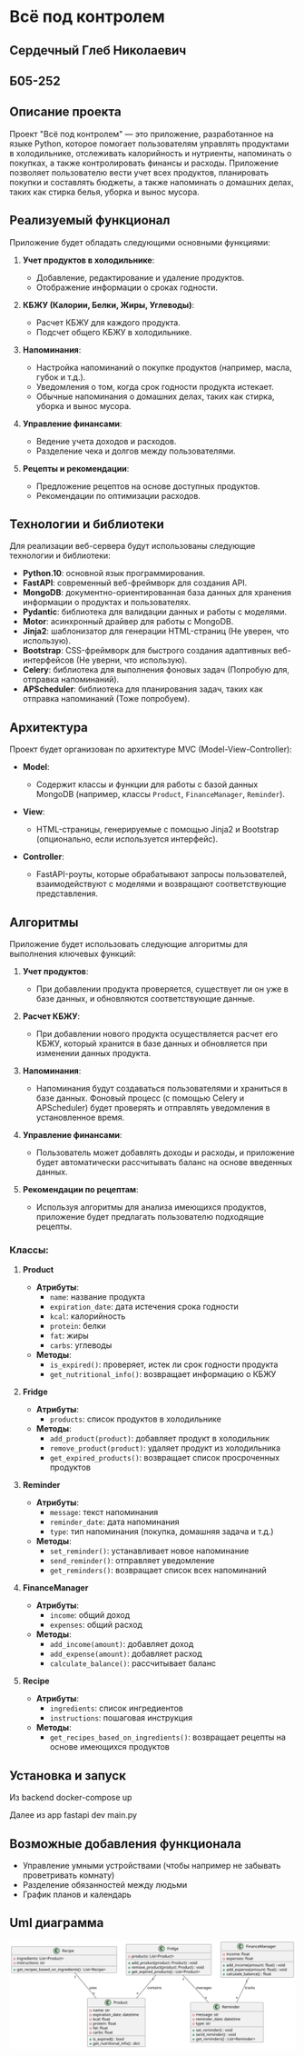 # Всё под контролем

## Сердечный Глеб Николаевич
## Б05-252

## Описание проекта
Проект "Всё под контролем" — это приложение, разработанное на языке Python, которое помогает пользователям управлять продуктами в холодильнике, отслеживать калорийность и нутриенты, напоминать о покупках, а также контролировать финансы и расходы. Приложение позволяет пользователю вести учет всех продуктов, планировать покупки и составлять бюджеты, а также напоминать о домашних делах, таких как стирка белья, уборка и вынос мусора.

## Реализуемый функционал
Приложение будет обладать следующими основными функциями:

1. **Учет продуктов в холодильнике**:
   - Добавление, редактирование и удаление продуктов.
   - Отображение информации о сроках годности.

2. **КБЖУ (Калории, Белки, Жиры, Углеводы)**:
   - Расчет КБЖУ для каждого продукта.
   - Подсчет общего КБЖУ в холодильнике.

3. **Напоминания**:
   - Настройка напоминаний о покупке продуктов (например, масла, губок и т.д.).
   - Уведомления о том, когда срок годности продукта истекает.
   - Обычные напоминания о домашних делах, таких как стирка, уборка и вынос мусора.

4. **Управление финансами**:
   - Ведение учета доходов и расходов.
   - Разделение чека и долгов между пользователями.

5. **Рецепты и рекомендации**:
   - Предложение рецептов на основе доступных продуктов.
   - Рекомендации по оптимизации расходов.

## Технологии и библиотеки
Для реализации веб-сервера будут использованы следующие технологии и библиотеки:

- **Python.10**: основной язык программирования.
- **FastAPI**: современный веб-фреймворк для создания API.
- **MongoDB**: документно-ориентированная база данных для хранения информации о продуктах и пользователях.
- **Pydantic**: библиотека для валидации данных и работы с моделями.
- **Motor**: асинхронный драйвер для работы с MongoDB.
- **Jinja2**: шаблонизатор для генерации HTML-страниц (Не уверен, что использую).
- **Bootstrap**: CSS-фреймворк для быстрого создания адаптивных веб-интерфейсов (Не уверни, что использую).
- **Celery**: библиотека для выполнения фоновых задач (Попробую для, отправка напоминаний).
- **APScheduler**: библиотека для планирования задач, таких как отправка напоминаний (Тоже попробуем).

## Архитектура
Проект будет организован по архитектуре MVC (Model-View-Controller):

- **Model**:
  - Содержит классы и функции для работы с базой данных MongoDB (например, классы `Product`, `FinanceManager`, `Reminder`).

- **View**:
  - HTML-страницы, генерируемые с помощью Jinja2 и Bootstrap (опционально, если используется интерфейс).

- **Controller**:
  - FastAPI-роуты, которые обрабатывают запросы пользователей, взаимодействуют с моделями и возвращают соответствующие представления.

## Алгоритмы
Приложение будет использовать следующие алгоритмы для выполнения ключевых функций:

1. **Учет продуктов**:
   - При добавлении продукта проверяется, существует ли он уже в базе данных, и обновляются соответствующие данные.

2. **Расчет КБЖУ**:
   - При добавлении нового продукта осуществляется расчет его КБЖУ, который хранится в базе данных и обновляется при изменении данных продукта.

3. **Напоминания**:
   - Напоминания будут создаваться пользователями и храниться в базе данных. Фоновый процесс (с помощью Celery и APScheduler) будет проверять и отправлять уведомления в установленное время.

4. **Управление финансами**:
   - Пользователь может добавлять доходы и расходы, и приложение будет автоматически рассчитывать баланс на основе введенных данных.

5. **Рекомендации по рецептам**:
   - Используя алгоритмы для анализа имеющихся продуктов, приложение будет предлагать пользователю подходящие рецепты.

### Классы:

1. **Product**
   - **Атрибуты**:
     - `name`: название продукта
     - `expiration_date`: дата истечения срока годности
     - `kcal`: калорийность
     - `protein`: белки
     - `fat`: жиры
     - `carbs`: углеводы
   - **Методы**:
     - `is_expired()`: проверяет, истек ли срок годности продукта
     - `get_nutritional_info()`: возвращает информацию о КБЖУ

2. **Fridge**
   - **Атрибуты**:
     - `products`: список продуктов в холодильнике
   - **Методы**:
     - `add_product(product)`: добавляет продукт в холодильник
     - `remove_product(product)`: удаляет продукт из холодильника
     - `get_expired_products()`: возвращает список просроченных продуктов

3. **Reminder**
   - **Атрибуты**:
     - `message`: текст напоминания
     - `reminder_date`: дата напоминания
     - `type`: тип напоминания (покупка, домашняя задача и т.д.)
   - **Методы**:
     - `set_reminder()`: устанавливает новое напоминание
     - `send_reminder()`: отправляет уведомление
     - `get_reminders()`: возвращает список всех напоминаний

4. **FinanceManager**
   - **Атрибуты**:
     - `income`: общий доход
     - `expenses`: общий расход
   - **Методы**:
     - `add_income(amount)`: добавляет доход
     - `add_expense(amount)`: добавляет расход
     - `calculate_balance()`: рассчитывает баланс

5. **Recipe**
   - **Атрибуты**:
     - `ingredients`: список ингредиентов
     - `instructions`: пошаговая инструкция
   - **Методы**:
     - `get_recipes_based_on_ingredients()`: возвращает рецепты на основе имеющихся продуктов

## Установка и запуск
Из backend docker-compose up

Далее из app fastapi dev main.py

## Возможные добавления функционала
- Управление умными устройствами (чтобы например не забывать проветривать комнату)
- Разделение обязанностей между людьми
- График планов и календарь


## Uml диаграмма
![ulm.svg](ulm.svg)